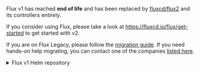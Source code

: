 Flux v1 has reached **end of life** and has been replaced by [fluxcd/flux2](https://github.com/fluxcd/flux2)
and its controllers entirely.

If you consider using Flux, please take a look at <https://fluxcd.io/flux/get-started>
to get started with v2.

If you are on Flux Legacy, please follow the [migration guide](https://fluxcd.io/flux/migration).
If you need hands-on help migrating, you can contact one of the companies
[listed here](https://fluxcd.io/support/#my-employer-needs-additional-help).

<details>
  <summary>Flux v1 Helm repository</summary>

# Flux CD Helm repository

Add FluxCD repository to Helm repos:

```bash
helm repo add fluxcd https://charts.fluxcd.io
```

## Install Flux

```bash
helm upgrade -i flux fluxcd/flux \
--namespace fluxcd \
--set git.url=git@github.com:org/repo
```

For more details on installing Flux please see the [chart readme](https://github.com/fluxcd/flux/tree/master/chart/flux).

## Install Helm Operator

```bash
helm upgrade -i helm-operator fluxcd/helm-operator \
--namespace fluxcd \
--set git.ssh.secretName=flux-git-deploy \
--set createCRD=true
```

For more details on installing Flux Helm Operator please see the [chart readme](https://github.com/fluxcd/helm-operator/tree/master/chart/helm-operator).
</details>
